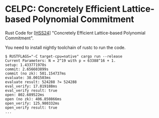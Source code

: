 # CELPC: Concretely Efficient Lattice-based Polynomial Commitment

Rust Code for [[HSS24](https://eprint.iacr.org/2024/306)] "Concretely Efficient Lattice-based Polynomial Commitment".

You need to install nightly toolchain of rustc to run the code.
```
$ RUSTFLAGS="-C target-cpu=native" cargo run --release
Current Parameters: N = 2^19 with p = 63388^16 + 1.
setup: 1.433771978s
commit: 2.656603899s
commit (no zk): 501.154737ms
evaluate: 38.001503ms
evaluate result: 524288 ?= 524288
eval_verify: 17.819188ms
eval_verify result: true
open: 802.689522ms
open (no zk): 406.850866ms
open_verify: 125.980332ms
open_verify result: true
...
```
